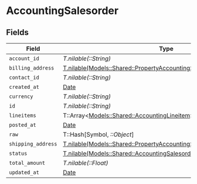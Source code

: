 # AccountingSalesorder


## Fields

| Field                                                                                                                                        | Type                                                                                                                                         | Required                                                                                                                                     | Description                                                                                                                                  |
| -------------------------------------------------------------------------------------------------------------------------------------------- | -------------------------------------------------------------------------------------------------------------------------------------------- | -------------------------------------------------------------------------------------------------------------------------------------------- | -------------------------------------------------------------------------------------------------------------------------------------------- |
| `account_id`                                                                                                                                 | *T.nilable(::String)*                                                                                                                        | :heavy_minus_sign:                                                                                                                           | N/A                                                                                                                                          |
| `billing_address`                                                                                                                            | [T.nilable(Models::Shared::PropertyAccountingSalesorderBillingAddress)](../../models/shared/propertyaccountingsalesorderbillingaddress.md)   | :heavy_minus_sign:                                                                                                                           | N/A                                                                                                                                          |
| `contact_id`                                                                                                                                 | *T.nilable(::String)*                                                                                                                        | :heavy_minus_sign:                                                                                                                           | N/A                                                                                                                                          |
| `created_at`                                                                                                                                 | [Date](https://ruby-doc.org/stdlib-2.6.1/libdoc/date/rdoc/Date.html)                                                                         | :heavy_minus_sign:                                                                                                                           | N/A                                                                                                                                          |
| `currency`                                                                                                                                   | *T.nilable(::String)*                                                                                                                        | :heavy_minus_sign:                                                                                                                           | N/A                                                                                                                                          |
| `id`                                                                                                                                         | *T.nilable(::String)*                                                                                                                        | :heavy_minus_sign:                                                                                                                           | N/A                                                                                                                                          |
| `lineitems`                                                                                                                                  | T::Array<[Models::Shared::AccountingLineitem](../../models/shared/accountinglineitem.md)>                                                    | :heavy_minus_sign:                                                                                                                           | N/A                                                                                                                                          |
| `posted_at`                                                                                                                                  | [Date](https://ruby-doc.org/stdlib-2.6.1/libdoc/date/rdoc/Date.html)                                                                         | :heavy_minus_sign:                                                                                                                           | N/A                                                                                                                                          |
| `raw`                                                                                                                                        | T::Hash[Symbol, *::Object*]                                                                                                                  | :heavy_minus_sign:                                                                                                                           | N/A                                                                                                                                          |
| `shipping_address`                                                                                                                           | [T.nilable(Models::Shared::PropertyAccountingSalesorderShippingAddress)](../../models/shared/propertyaccountingsalesordershippingaddress.md) | :heavy_minus_sign:                                                                                                                           | N/A                                                                                                                                          |
| `status`                                                                                                                                     | [T.nilable(Models::Shared::AccountingSalesorderStatus)](../../models/shared/accountingsalesorderstatus.md)                                   | :heavy_minus_sign:                                                                                                                           | N/A                                                                                                                                          |
| `total_amount`                                                                                                                               | *T.nilable(::Float)*                                                                                                                         | :heavy_minus_sign:                                                                                                                           | N/A                                                                                                                                          |
| `updated_at`                                                                                                                                 | [Date](https://ruby-doc.org/stdlib-2.6.1/libdoc/date/rdoc/Date.html)                                                                         | :heavy_minus_sign:                                                                                                                           | N/A                                                                                                                                          |